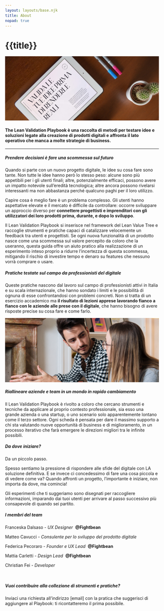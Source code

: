 ```yaml
---
layout: layouts/base.njk
title: About
nopad: true
---
```


<h1 class="pl-12">{{title}}</h1>

<img class="my-16 w-full grayscale-image" src="/images/about-image-1.png"/>

<div class="page-container container mx-auto max-w-4xl lg:px-12 px-6">
  <h4>The Lean Validation Playbook è una raccolta di metodi per testare idee e soluzioni legate alla creazione di prodotti digitali e affronta il lato operativo che manca a molte strategie di business.</h4>
</div>

<hr class="border border-black border-t mb-24"/>

<div class="page-container container mx-auto max-w-4xl lg:px-12 px-6">

  <h5>Prendere decisioni è fare una scommessa sul futuro</h5 >

  <p>
  Quando si parte con un nuovo progetto digitale, le idee su cosa fare sono tante. 
  Non tutte le idee hanno però lo stesso peso: alcune sono più appetibili per i gli utenti finali; altre, potenzialmente efficaci, possono avere un impatto notevole sull’eredità tecnologica; altre ancora possono rivelarsi interessanti ma non abbastanza perché qualcuno paghi per il loro utilizzo.
  </p>

  <p>
  Capire cosa è meglio fare è un problema complesso. Gli utenti hanno aspettative elevate e il mercato è difficile da controllare: occorre sviluppare un approccio diverso per <b>connettere progettisti e imprenditori con gli utilizzatori dei loro prodotti prima, durante, e dopo lo sviluppo</b>. 
  </p>

  <p>
  Il Lean Validation Playbook si inserisce nel framework del Lean Value Tree e raccoglie strumenti e pratiche capaci di catalizzare velocemente un feedback tra utenti e progettisti. Se ogni nuova funzionalità di un prodotto nasce come una scommessa sul valore percepito da coloro che la useranno, questa guida offre un aiuto pratico alla realizzazione di un esperimento inteso proprio a ridurre l’incertezza di questa scommessa, mitigando il rischio di investire tempo e denaro su features che nessuno vorrà comprare o usare. 
  </p>

  <h5>Pratiche testate sul campo da professionisti del digitale</h5>

  <p>
  Queste pratiche nascono dal lavoro sul campo di professionisti attivi in Italia e su scala internazionale, che hanno sondato i limiti e le possibilità di ognuna di esse confrontandosi con problemi concreti. Non si tratta di un esercizio accademico ma <b>il risultato di lezioni apprese lavorando fianco a fianco con le aziende alle prese con il digitale</b>, che hanno bisogno di avere risposte precise su cosa fare e come farlo.
  </p>
</div>

<img class="my-16 w-full grayscale-image" src="/images/about-image-2.png"/>

<div class="page-container container mx-auto max-w-4xl lg:px-12 px-6">
  <h5>Riallineare aziende e team in un mondo in rapido cambiamento</h5 >

  <p>
  Il Lean Validation Playbook è rivolto a coloro che cercano strumenti e tecniche da applicare al proprio contesto professionale, sia esso una grande azienda o una startup, o uno scenario solo apparentemente lontano come il terzo settore. Ogni scheda è pensata per dare il massimo supporto a chi sta valutando nuove opportunità di business e di miglioramento, in un processo iterativo che farà emergere le direzioni migliori tra le infinite possibili.
  </p>

  <h5>Da dove iniziare?</h5>

  <p>
  Da un piccolo passo. 
  </p>

  <p>
  Spesso sentiamo la pressione di rispondere alle sfide del digitale con LA soluzione definitiva. E se invece ci concedessimo di fare una cosa piccola e di vedere come va? Quando affronti un progetto, l’importante è iniziare, non importa da dove, ma comincia! 
  </p>
  <p>
  Gli esperimenti che ti suggeriamo sono disegnati per raccogliere informazioni, imparando dai tuoi utenti per arrivare al passo successivo più consapevole di quando sei partito.
  </p>

  <h5>I membri del team</h5>

  <p class="underline">Franceska Dalsaso - <i>UX Designer</i>&nbsp;&nbsp;<b>@Fightbean</b></p>
  <p class="underline">Matteo Cavucci - <i>Consulente per lo sviluppo del prodotto digitale</i></p>
  <p class="underline">Federica Pecoraro - <i>Founder e UX Lead</i>&nbsp;&nbsp;<b>@Fightbean</b></p>
  <p class="underline">Mattia Carletti - <i>Design Lead</i>&nbsp;&nbsp;<b>@Fightbean</b></p>
  <p class="underline">Christian Fei - <i>Developer</i></p>

  <br>

  <h5>Vuoi contribuire alla collezione di strumenti e pratiche?</h5>
  <p>
  Inviaci una richiesta all’indirizzo [email] con la pratica che suggerisci di aggiungere al Playbook: ti ricontatteremo il prima possibile.
  </p>
</div>
